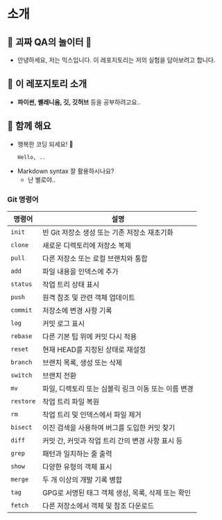 # 소개

## 🌟 괴짜 QA의 놀이터 🌟

- 안녕하세요, 저는 믹스입니다. 이 레포지토리는 저의 실험을 담아보려고 합니다.

## 🚀 이 레포지토리 소개

- **파이썬, 쎌레니움, 깃, 깃허브** 등을 공부하려고요..

## 🤝 함께 해요

- 행복한 코딩 되세요! 🌟
  ```
  Hello, ..
  ```
- Markdown syntax 잘 활용하시나요?
  - 난 별로야.. 

### Git 명령어

| 명령어 | 설명 |
|--------|------|
| `init` | 빈 Git 저장소 생성 또는 기존 저장소 재초기화 |
| `clone` | 새로운 디렉토리에 저장소 복제 |
| `pull` | 다른 저장소 또는 로컬 브랜치와 통합 |
| `add` | 파일 내용을 인덱스에 추가 |
| `status` | 작업 트리 상태 표시 |
| `push` | 원격 참조 및 관련 객체 업데이트 |
| `commit` | 저장소에 변경 사항 기록 |
| `log` | 커밋 로그 표시 |
| `rebase` | 다른 기본 팁 위에 커밋 다시 적용 |
| `reset` | 현재 HEAD를 지정된 상태로 재설정 |
| `branch` | 브랜치 목록, 생성 또는 삭제 |
| `switch` | 브랜치 전환 |
| `mv` | 파일, 디렉토리 또는 심볼릭 링크 이동 또는 이름 변경 |
| `restore` | 작업 트리 파일 복원 |
| `rm` | 작업 트리 및 인덱스에서 파일 제거 |
| `bisect` | 이진 검색을 사용하여 버그를 도입한 커밋 찾기 |
| `diff` | 커밋 간, 커밋과 작업 트리 간의 변경 사항 표시 등 |
| `grep` | 패턴과 일치하는 줄 출력 |
| `show` | 다양한 유형의 객체 표시 |
| `merge` | 두 개 이상의 개발 기록 병합 |
| `tag` | GPG로 서명된 태그 객체 생성, 목록, 삭제 또는 확인 |
| `fetch` | 다른 저장소에서 객체 및 참조 다운로드 |
